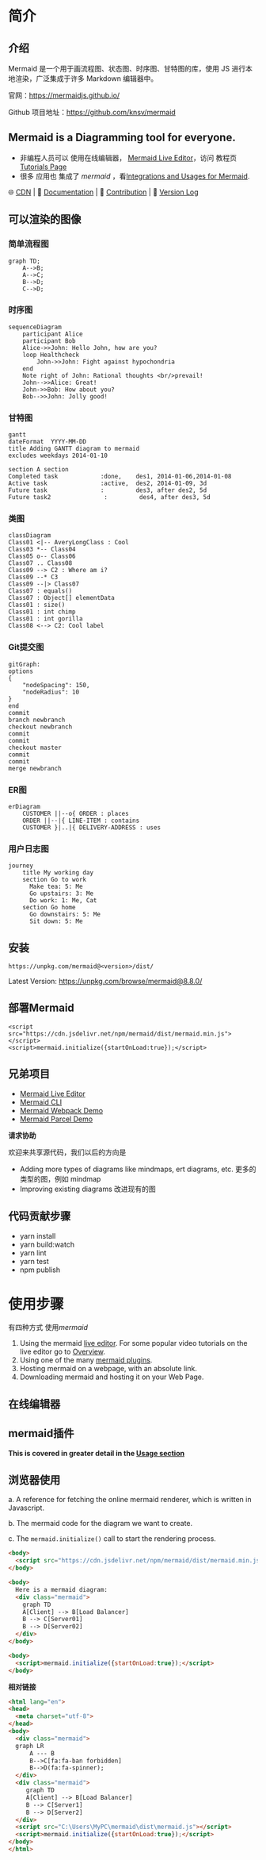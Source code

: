 # 简介

## 介绍

Mermaid 是一个用于画流程图、状态图、时序图、甘特图的库，使用 JS 进行本地渲染，广泛集成于许多 Markdown 编辑器中。

官网：https://mermaidjs.github.io/

Github 项目地址：https://github.com/knsv/mermaid





## Mermaid is a Diagramming tool for everyone.

* 非编程人员可以 使用在线编辑器， [Mermaid Live Editor](https://github.com/mermaid-js/mermaid-live-editor)，访问 教程页 [Tutorials Page](https://mermaid-js.github.io/mermaid/#/./Tutorials) 
* 很多 应用也 集成了 *mermaid*  ，看[Integrations and Usages for Mermaid](https://mermaid-js.github.io/mermaid/#/./integrations).

🌐 [CDN](https://unpkg.com/mermaid/) | 📖 [Documentation](https://mermaidjs.github.io/) | 🙌 [Contribution](https://github.com/mermaid-js/mermaid/blob/develop/docs/development.md) | 📜 [Version Log](https://mermaid-js.github.io/mermaid/#/./CHANGELOG)





## 可以渲染的图像

### 简单流程图

```
graph TD;
    A-->B;
    A-->C;
    B-->D;
    C-->D;
```

### 时序图

```
sequenceDiagram
    participant Alice
    participant Bob
    Alice->>John: Hello John, how are you?
    loop Healthcheck
        John->>John: Fight against hypochondria
    end
    Note right of John: Rational thoughts <br/>prevail!
    John-->>Alice: Great!
    John->>Bob: How about you?
    Bob-->>John: Jolly good!
```

### 甘特图

```
gantt
dateFormat  YYYY-MM-DD
title Adding GANTT diagram to mermaid
excludes weekdays 2014-01-10

section A section
Completed task            :done,    des1, 2014-01-06,2014-01-08
Active task               :active,  des2, 2014-01-09, 3d
Future task               :         des3, after des2, 5d
Future task2               :         des4, after des3, 5d
```

### 类图

```
classDiagram
Class01 <|-- AveryLongClass : Cool
Class03 *-- Class04
Class05 o-- Class06
Class07 .. Class08
Class09 --> C2 : Where am i?
Class09 --* C3
Class09 --|> Class07
Class07 : equals()
Class07 : Object[] elementData
Class01 : size()
Class01 : int chimp
Class01 : int gorilla
Class08 <--> C2: Cool label
```

### Git提交图

```
gitGraph:
options
{
    "nodeSpacing": 150,
    "nodeRadius": 10
}
end
commit
branch newbranch
checkout newbranch
commit
commit
checkout master
commit
commit
merge newbranch
```

### ER图

```
erDiagram
    CUSTOMER ||--o{ ORDER : places
    ORDER ||--|{ LINE-ITEM : contains
    CUSTOMER }|..|{ DELIVERY-ADDRESS : uses
```

### 用户日志图

```
journey
    title My working day
    section Go to work
      Make tea: 5: Me
      Go upstairs: 3: Me
      Do work: 1: Me, Cat
    section Go home
      Go downstairs: 5: Me
      Sit down: 5: Me
```

## 安装

`https://unpkg.com/mermaid@<version>/dist/`

Latest Version: https://unpkg.com/browse/mermaid@8.8.0/



## 部署Mermaid

```
<script src="https://cdn.jsdelivr.net/npm/mermaid/dist/mermaid.min.js"></script>
<script>mermaid.initialize({startOnLoad:true});</script>
```

## 兄弟项目

- [Mermaid Live Editor](https://github.com/mermaid-js/mermaid-live-editor)
- [Mermaid CLI](https://github.com/mermaid-js/mermaid-cli)
- [Mermaid Webpack Demo](https://github.com/mermaidjs/mermaid-webpack-demo)
- [Mermaid Parcel Demo](https://github.com/mermaidjs/mermaid-parcel-demo)

**请求协助**

欢迎来共享源代码，我们以后的方向是

- Adding more types of diagrams like mindmaps, ert diagrams, etc. 更多的类型的图，例如 mindmap
- Improving existing diagrams 改进现有的图

## **代码贡献步骤**

* yarn install
* yarn build:watch
* yarn lint
* yarn test
* npm publish







# 使用步骤

有四种方式 使用*mermaid*

1. Using the mermaid [live editor](https://mermaid-js.github.io/mermaid-live-editor/). For some popular video tutorials on the live editor go to [Overview](https://mermaid-js.github.io/mermaid/#/./n00b-overview).
2. Using one of the many [mermaid plugins](https://mermaid-js.github.io/mermaid/#/../overview/integrations). 
3. Hosting mermaid on a webpage, with an absolute link.
4. Downloading mermaid and hosting it on your Web Page.

## 在线编辑器

## mermaid插件

**This is covered in greater detail in the [Usage section](https://mermaid-js.github.io/mermaid/#/usage)**

## 浏览器使用

a. A reference for fetching the online mermaid renderer, which is written in Javascript.

b. The mermaid code for the diagram we want to create.

c. The `mermaid.initialize()` call to start the rendering process.

```html
<body>
  <script src="https://cdn.jsdelivr.net/npm/mermaid/dist/mermaid.min.js"></script>
</body>

<body>
  Here is a mermaid diagram:
  <div class="mermaid">
    graph TD
    A[Client] --> B[Load Balancer]
    B --> C[Server01]
    B --> D[Server02]
  </div>
</body>

<body>
  <script>mermaid.initialize({startOnLoad:true});</script>
</body>
```

**相对链接**

```html
<html lang="en">
<head>
  <meta charset="utf-8">
</head>
<body>
  <div class="mermaid">
  graph LR
      A --- B
      B-->C[fa:fa-ban forbidden]
      B-->D(fa:fa-spinner);
  </div>
  <div class="mermaid">
     graph TD
     A[Client] --> B[Load Balancer]
     B --> C[Server1]
     B --> D[Server2]
  </div>
  <script src="C:\Users\MyPC\mermaid\dist\mermaid.js"></script>
  <script>mermaid.initialize({startOnLoad:true});</script>
</body>
</html>
```

